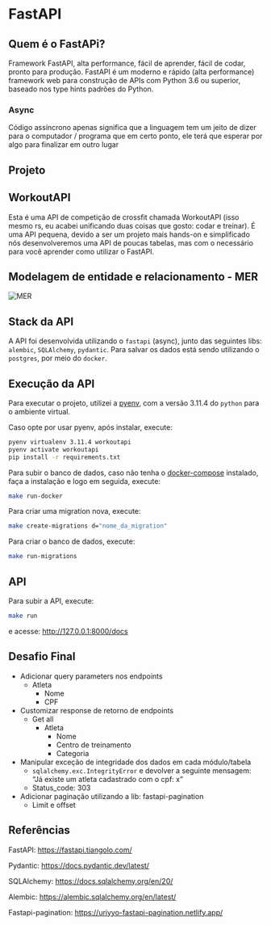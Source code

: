 # FastAPI

## Quem é o FastAPi?

Framework FastAPI, alta performance, fácil de aprender, fácil de codar, pronto para produção.
FastAPI é um moderno e rápido (alta performance) framework web para construção de APIs com Python 3.6 ou superior, baseado nos type hints padrões do Python.

### Async

Código assíncrono apenas significa que a linguagem tem um jeito de dizer para o computador / programa que em certo ponto, ele terá que esperar por algo para finalizar em outro lugar

## Projeto

## WorkoutAPI

Esta é uma API de competição de crossfit chamada WorkoutAPI (isso mesmo rs, eu acabei unificando duas coisas que gosto: codar e treinar). É uma API pequena, devido a ser um projeto mais hands-on e simplificado nós desenvolveremos uma API de poucas tabelas, mas com o necessário para você aprender como utilizar o FastAPI.

## Modelagem de entidade e relacionamento - MER

![MER](/mer.png "Modelagem de entidade e relacionamento")

## Stack da API

A API foi desenvolvida utilizando o `fastapi` (async), junto das seguintes libs: `alembic`, `SQLAlchemy`, `pydantic`. Para salvar os dados está sendo utilizando o `postgres`, por meio do `docker`.

## Execução da API

Para executar o projeto, utilizei a [pyenv](https://github.com/pyenv/pyenv), com a versão 3.11.4 do `python` para o ambiente virtual.

Caso opte por usar pyenv, após instalar, execute:

```bash
pyenv virtualenv 3.11.4 workoutapi
pyenv activate workoutapi
pip install -r requirements.txt
```

Para subir o banco de dados, caso não tenha o [docker-compose](https://docs.docker.com/compose/install/linux/) instalado, faça a instalação e logo em seguida, execute:

```bash
make run-docker
```

Para criar uma migration nova, execute:

```bash
make create-migrations d="nome_da_migration"
```

Para criar o banco de dados, execute:

```bash
make run-migrations
```

## API

Para subir a API, execute:

```bash
make run
```

e acesse: <http://127.0.0.1:8000/docs>

## Desafio Final

- Adicionar query parameters nos endpoints
  - Atleta
    - Nome
    - CPF
- Customizar response de retorno de endpoints
  - Get all
    - Atleta
      - Nome
      - Centro de treinamento
      - Categoria
- Manipular exceção de integridade dos dados em cada módulo/tabela
  - `sqlalchemy.exc.IntegrityError` e devolver a seguinte mensagem: “Já existe um atleta cadastrado com o cpf: x”
  - Status_code: 303
- Adicionar paginação utilizando a lib: fastapi-pagination
  - Limit e offset

## Referências

FastAPI: <https://fastapi.tiangolo.com/>

Pydantic: <https://docs.pydantic.dev/latest/>

SQLAlchemy: <https://docs.sqlalchemy.org/en/20/>

Alembic: <https://alembic.sqlalchemy.org/en/latest/>

Fastapi-pagination: <https://uriyyo-fastapi-pagination.netlify.app/>
